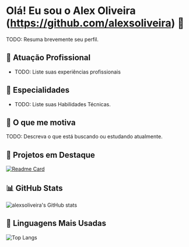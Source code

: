 # Olá! Eu sou o Alex Oliveira (https://github.com/alexsoliveira) 👋

TODO: Resuma brevemente seu perfil.

## 🏢 Atuação Profissional

- TODO: Liste suas experiências profissionais

## 📱 Especialidades

- TODO: Liste suas Habilidades Técnicas.

## 🚀 O que me motiva

TODO: Descreva o que está buscando ou estudando atualmente.

## 📌 Projetos em Destaque

[![Readme Card](https://github-readme-stats.vercel.app/api/pin/?username=alexsoliveira&repo=mba-ia-desafio-ingestao-busca&theme=dark)](https://github.com/alexsoliveira/mba-ia-desafio-ingestao-busca)

## 📊 GitHub Stats

![alexsoliveira's GitHub stats](https://github-readme-stats.vercel.app/api?username=alexsoliveira&show_icons=true&theme=dark)

## 🧠 Linguagens Mais Usadas

![Top Langs](https://github-readme-stats.vercel.app/api/top-langs?username=alexsoliveira&layout=compact&theme=dark)
